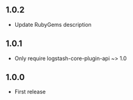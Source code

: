 ## 1.0.2
- Update RubyGems description

## 1.0.1
 - Only require logstash-core-plugin-api ~> 1.0

## 1.0.0
 - First release

